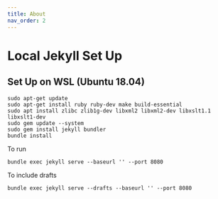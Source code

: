 ```yaml
---
title: About
nav_order: 2
---
```

# Local Jekyll Set Up

## Set Up on WSL (Ubuntu 18.04)

    sudo apt-get update
    sudo apt-get install ruby ruby-dev make build-essential
    sudo apt install zlibc zlib1g-dev libxml2 libxml2-dev libxslt1.1 libxslt1-dev
    sudo gem update --system
    sudo gem install jekyll bundler
    bundle install

To run

    bundle exec jekyll serve --baseurl '' --port 8080

To include drafts

    bundle exec jekyll serve --drafts --baseurl '' --port 8080
